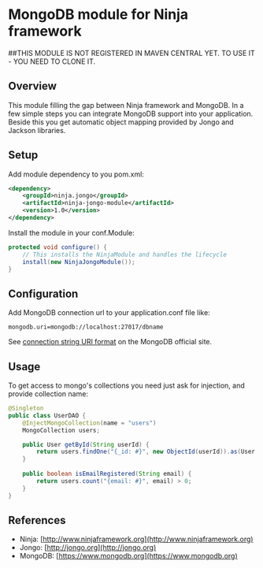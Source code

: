 # MongoDB module for Ninja framework

##THIS MODULE IS NOT REGISTERED IN MAVEN CENTRAL YET. TO USE IT - YOU NEED TO CLONE IT.

## Overview

This module filling the gap between Ninja framework and MongoDB. In a few simple steps 
you can integrate MongoDB support into your application. 
Beside this you get automatic object mapping provided by Jongo and Jackson libraries.

## Setup

Add module dependency to you pom.xml: 

```xml
<dependency>
    <groupId>ninja.jongo</groupId>
    <artifactId>ninja-jongo-module</artifactId>
    <version>1.0</version>
</dependency>
```

Install the module in your conf.Module:

```java
protected void configure() {
    // This installs the NinjaModule and handles the lifecycle
    install(new NinjaJongoModule());
}
```

## Configuration

Add MongoDB connection url to your application.conf file like:

```
mongodb.uri=mongodb://localhost:27017/dbname 
```

See [connection string URI format](https://docs.mongodb.org/manual/reference/connection-string) on the MongoDB official site.

## Usage

To get access to mongo's collections you need just ask for injection, and provide collection name:

```java
@Singleton
public class UserDAO {
    @InjectMongoCollection(name = "users")
    MongoCollection users;

    public User getById(String userId) {
        return users.findOne("{_id: #}", new ObjectId(userId)).as(User.class);
    }
    
    public boolean isEmailRegistered(String email) {
        return users.count("{email: #}", email) > 0;
    }
}
```

## References

 * Ninja: [http://www.ninjaframework.org](http://www.ninjaframework.org)
 * Jongo: [http://jongo.org](http://jongo.org)
 * MongoDB: [https://www.mongodb.org](https://www.mongodb.org)
